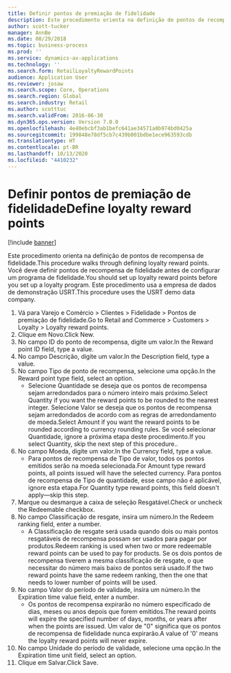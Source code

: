 ```yaml
---
title: Definir pontos de premiação de fidelidade
description: Este procedimento orienta na definição de pontos de recompensa de fidelidade.
author: scott-tucker
manager: AnnBe
ms.date: 08/29/2018
ms.topic: business-process
ms.prod: ''
ms.service: dynamics-ax-applications
ms.technology: ''
ms.search.form: RetailLoyaltyRewardPoints
audience: Application User
ms.reviewer: josaw
ms.search.scope: Core, Operations
ms.search.region: Global
ms.search.industry: Retail
ms.author: scotttuc
ms.search.validFrom: 2016-06-30
ms.dyn365.ops.version: Version 7.0.0
ms.openlocfilehash: 4e40ebcbf3ab1befc641ae34571a8b974bd0425a
ms.sourcegitcommit: 199848e78df5cb7c439b001bdbe1ece963593cdb
ms.translationtype: HT
ms.contentlocale: pt-BR
ms.lasthandoff: 10/13/2020
ms.locfileid: "4410232"
---
```

# <a name="define-loyalty-reward-points"></a><span data-ttu-id="21154-103">Definir pontos de premiação de fidelidade</span><span class="sxs-lookup"><span data-stu-id="21154-103">Define loyalty reward points</span></span>

[!include [banner](../includes/banner.md)]

<span data-ttu-id="21154-104">Este procedimento orienta na definição de pontos de recompensa de fidelidade.</span><span class="sxs-lookup"><span data-stu-id="21154-104">This procedure walks through defining loyalty reward points.</span></span> <span data-ttu-id="21154-105">Você deve definir pontos de recompensa de fidelidade antes de configurar um programa de fidelidade.</span><span class="sxs-lookup"><span data-stu-id="21154-105">You should set up loyalty reward points before you set up a loyalty program.</span></span> <span data-ttu-id="21154-106">Este procedimento usa a empresa de dados de demonstração USRT.</span><span class="sxs-lookup"><span data-stu-id="21154-106">This procedure uses the USRT demo data company.</span></span>

1. <span data-ttu-id="21154-107">Vá para Varejo e Comércio > Clientes > Fidelidade > Pontos de premiação de fidelidade.</span><span class="sxs-lookup"><span data-stu-id="21154-107">Go to Retail and Commerce > Customers > Loyalty > Loyalty reward points.</span></span>
2. <span data-ttu-id="21154-108">Clique em Novo.</span><span class="sxs-lookup"><span data-stu-id="21154-108">Click New.</span></span>
3. <span data-ttu-id="21154-109">No campo ID do ponto de recompensa, digite um valor.</span><span class="sxs-lookup"><span data-stu-id="21154-109">In the Reward point ID field, type a value.</span></span>
4. <span data-ttu-id="21154-110">No campo Descrição, digite um valor.</span><span class="sxs-lookup"><span data-stu-id="21154-110">In the Description field, type a value.</span></span>
5. <span data-ttu-id="21154-111">No campo Tipo de ponto de recompensa, selecione uma opção.</span><span class="sxs-lookup"><span data-stu-id="21154-111">In the Reward point type field, select an option.</span></span>
    * <span data-ttu-id="21154-112">Selecione Quantidade se deseja que os pontos de recompensa sejam arredondados para o número inteiro mais próximo.</span><span class="sxs-lookup"><span data-stu-id="21154-112">Select Quantity if you want the reward points to be rounded to the nearest integer.</span></span> <span data-ttu-id="21154-113">Selecione Valor se deseja que os pontos de recompensa sejam arredondados de acordo com as regras de arredondamento de moeda.</span><span class="sxs-lookup"><span data-stu-id="21154-113">Select Amount if you want the reward points to be rounded according to currency rounding rules.</span></span> <span data-ttu-id="21154-114">Se você selecionar Quantidade, ignore a próxima etapa deste procedimento.</span><span class="sxs-lookup"><span data-stu-id="21154-114">If you select Quantity, skip the next step of this procedure..</span></span>  
6. <span data-ttu-id="21154-115">No campo Moeda, digite um valor.</span><span class="sxs-lookup"><span data-stu-id="21154-115">In the Currency field, type a value.</span></span>
    * <span data-ttu-id="21154-116">Para pontos de recompensa de Tipo de valor, todos os pontos emitidos serão na moeda selecionada.</span><span class="sxs-lookup"><span data-stu-id="21154-116">For Amount type reward points, all points issued will have the selected currency.</span></span> <span data-ttu-id="21154-117">Para pontos de recompensa de Tipo de quantidade, esse campo não é aplicável, ignore esta etapa.</span><span class="sxs-lookup"><span data-stu-id="21154-117">For Quantity type reward points, this field doesn't apply—skip this step.</span></span>  
7. <span data-ttu-id="21154-118">Marque ou desmarque a caixa de seleção Resgatável.</span><span class="sxs-lookup"><span data-stu-id="21154-118">Check or uncheck the Redeemable checkbox.</span></span>
8. <span data-ttu-id="21154-119">No campo Classificação de resgate, insira um número.</span><span class="sxs-lookup"><span data-stu-id="21154-119">In the Redeem ranking field, enter a number.</span></span>
    * <span data-ttu-id="21154-120">A Classificação de resgate será usada quando dois ou mais pontos resgatáveis de recompensa possam ser usados para pagar por produtos.</span><span class="sxs-lookup"><span data-stu-id="21154-120">Redeem ranking is used when two or more redeemable reward points can be used to pay for products.</span></span> <span data-ttu-id="21154-121">Se os dois pontos de recompensa tiverem a mesma classificação de resgate, o que necessitar do número mais baixo de pontos será usado.</span><span class="sxs-lookup"><span data-stu-id="21154-121">If the two reward points have the same redeem ranking, then the one that needs to lower number of points will be used.</span></span>  
9. <span data-ttu-id="21154-122">No campo Valor do período de validade, insira um número.</span><span class="sxs-lookup"><span data-stu-id="21154-122">In the Expiration time value field, enter a number.</span></span>
    * <span data-ttu-id="21154-123">Os pontos de recompensa expirarão no número especificado de dias, meses ou anos depois que forem emitidos.</span><span class="sxs-lookup"><span data-stu-id="21154-123">The reward points will expire the specified number of days, months, or years after when the points are issued.</span></span> <span data-ttu-id="21154-124">Um valor de "0" significa que os pontos de recompensa de fidelidade nunca expirarão.</span><span class="sxs-lookup"><span data-stu-id="21154-124">A value of '0' means the loyalty reward points will never expire.</span></span>  
10. <span data-ttu-id="21154-125">No campo Unidade do período de validade, selecione uma opção.</span><span class="sxs-lookup"><span data-stu-id="21154-125">In the Expiration time unit field, select an option.</span></span>
11. <span data-ttu-id="21154-126">Clique em Salvar.</span><span class="sxs-lookup"><span data-stu-id="21154-126">Click Save.</span></span>

